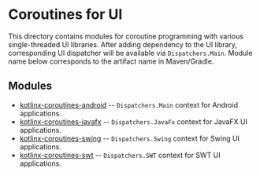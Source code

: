 # Coroutines for UI

This directory contains modules for coroutine programming with various single-threaded UI libraries.
After adding dependency to the UI library, corresponding UI dispatcher will be available via `Dispatchers.Main`.
Module name below corresponds to the artifact name in Maven/Gradle.

## Modules

* [kotlinx-coroutines-android](kotlinx-coroutines-android/README.md) -- `Dispatchers.Main` context for Android applications.
* [kotlinx-coroutines-javafx](kotlinx-coroutines-javafx/README.md) -- `Dispatchers.JavaFx` context for JavaFX UI applications.
* [kotlinx-coroutines-swing](kotlinx-coroutines-swing/README.md) -- `Dispatchers.Swing` context for Swing UI applications.
* [kotlinx-coroutines-swt](kotlinx-coroutines-swt/README.md) -- `Dispatchers.SWT` context for SWT UI applications.
